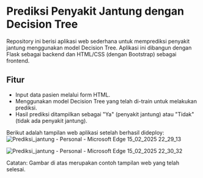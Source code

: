 # Prediksi Penyakit Jantung dengan Decision Tree

Repository ini berisi aplikasi web sederhana untuk memprediksi penyakit jantung menggunakan model Decision Tree. Aplikasi ini dibangun dengan Flask sebagai backend dan HTML/CSS (dengan Bootstrap) sebagai frontend.

## Fitur
- Input data pasien melalui form HTML.
- Menggunakan model Decision Tree yang telah di-train untuk melakukan prediksi.
- Hasil prediksi ditampilkan sebagai "Ya" (penyakit jantung) atau "Tidak" (tidak ada penyakit jantung).

Berikut adalah tampilan web aplikasi setelah berhasil dideploy:
![Prediksi_jantung - Personal - Microsoft​ Edge 15_02_2025 22_29_13](https://github.com/user-attachments/assets/70c3b021-73ad-4ab6-ad2a-40a8a094cd45)

![Prediksi_jantung - Personal - Microsoft​ Edge 15_02_2025 22_30_32](https://github.com/user-attachments/assets/1658cf36-c6fe-427a-90ee-1285b950b946)

Catatan: Gambar di atas merupakan contoh tampilan web yang telah selesai.
